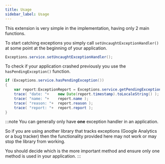 ```yaml
---
title: Usage
sidebar_label: Usage
---
```


This extension is very simple in the implementation, having only 2 main functions.

To start catching exceptions you simply call `setUncaughtExceptionHandler()` at 
some point at the beginning of your application.

```actionscript
Exceptions.service.setUncaughtExceptionHandler();
```


To check if your application crashed previously you use the `hasPendingException()` function.

```actionscript
if (Exceptions.service.hasPendingException())
{
	var report:ExceptionReport = Exceptions.service.getPendingException();
	trace( "date: "+    new Date(report.timestamp).toLocaleString() );
	trace( "name: "+    report.name );
	trace( "reason: "+  report.reason );
	trace( "report: "+  report.report );
}
```

:::note 
You can generally only have **one** exception handler in an application.
 
So if you are using another library that tracks exceptions (Google Analytics or a bug tracker) then the functionality provided here may not work or may stop the library from working.

You should decide which is the more important method and ensure only one method is used in your application. 
:::
